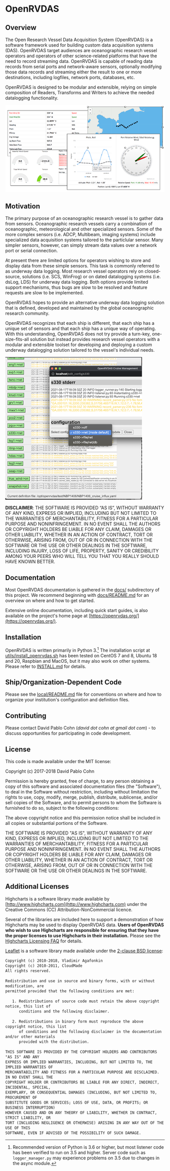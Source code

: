 # OpenRVDAS

## Overview

The Open Research Vessel Data Acquisition System (OpenRVDAS) is a
software framework used for building custom data acquisition systems
(DAS).  OpenRVDAS target audiences are oceanographic research vessel
operators and operators of other science-related platforms that have
the need to record streaming data.  OpenRVDAS is capable of reading
data records from serial ports and network-aware sensors, optionally
modifying those data records and streaming either the result to one or
more destinations, including logfiles, network ports, databases, etc.

OpenRVDAS is designed to be modular and extensible, relying on simple
composition of Readers, Transforms and Writers to achieve the needed
datalogging functionality.

![Sample Display Widgets](docs/images/display_widgets_small.png)

## Motivation

The primary purpose of an oceanographic research vessel is to gather
data from sensors. Oceanographic research vessels carry a combination
of oceanographic, meteorological and other specialized sensors. Some
of the more complex sensors (i.e. ADCP, Multibeam, imaging systems)
include specialized data acquisition systems tailored to the
particlular sensor. Many simpler sensors, however, can simply stream
data values over a network port or serial connection.

At present there are limited options for operators wishing to store
and display data from these simple sensors. This task is commonly
referred to as underway data logging.  Most research vessel operators
rely on closed-source, solutions (i.e. SCS, WinFrog) or on dated
datalogging systems (i.e.  dsLog, LDS) for underway data logging.
Both options provide limited support mechanisms, thus bugs are slow to
be resolved and feature requests are slow to be implemented.

OpenRVDAS hopes to provide an alternative underway data logging 
solution that is defined, developed and maintained by the global
oceanographic research community.

OpenRVDAS recognizes that each ship is different, that each ship has a
unique set of sensors and that each ship has a unique way of
operating.  With this understanding, OpenRVDAS does not try provide a
turn-key, one- size-fits-all solution but instead provides research
vessel operators with a modular and extensible toolset for developing
and deploying a custom underway datalogging solution tailored to the
vessel's individual needs.

![Sample Django Cruise Edit s330](docs/images/sample_cruise_edit_s330_small.png)

**DISCLAIMER**: THE SOFTWARE IS PROVIDED “AS IS”, WITHOUT WARRANTY OF
ANY KIND, EXPRESS OR IMPLIED, INCLUDING BUT NOT LIMITED TO THE
WARRANTIES OF MERCHANTABILITY, FITNESS FOR A PARTICULAR PURPOSE AND
NONINFRINGEMENT. IN NO EVENT SHALL THE AUTHORS OR COPYRIGHT HOLDERS BE
LIABLE FOR ANY CLAIM, DAMAGES OR OTHER LIABILITY, WHETHER IN AN ACTION
OF CONTRACT, TORT OR OTHERWISE, ARISING FROM, OUT OF OR IN CONNECTION
WITH THE SOFTWARE OR THE USE OR OTHER DEALINGS IN THE SOFTWARE,
INCLUDING INJURY, LOSS OF LIFE, PROPERTY, SANITY OR CREDIBILITY AMONG
YOUR PEERS WHO WILL TELL YOU THAT YOU REALLY SHOULD HAVE KNOWN BETTER.

## Documentation

Most OpenRVDAS documentation is gathered in the [docs/](docs/) subdirectory of this project. We recommend beginning with [docs/README.md](docs/README.md) for an overview on where and how to get started.

Extensive online documentation, including quick start guides, is also available on the project's home page at [https://openrvdas.org/](https://openrvdas.org/).

## Installation

OpenRVDAS is written primarily in Python 3.[^1] The installation script at [utils/install_openrvdas.sh](utils/install_openrvdas.sh)
has been tested on CentOS 7 and 8, Ubuntu 18 and 20, Raspbian and MacOS, but it may also work on other systems.
Please refer to [INSTALL.md](./INSTALL.md) for details.

## Ship/Organization-Dependent Code

Please see the [local/README.md](local/README.md) file for conventions on where and how to organize your institution's configuration and definition files.

## Contributing

Please contact David Pablo Cohn (*david dot cohn at gmail dot com*) - to discuss
opportunities for participating in code development.

## License

This code is made available under the MIT license:

Copyright (c) 2017-2018 David Pablo Cohn

Permission is hereby granted, free of charge, to any person obtaining a copy
of this software and associated documentation files (the "Software"), to deal
in the Software without restriction, including without limitation the rights
to use, copy, modify, merge, publish, distribute, sublicense, and/or sell
copies of the Software, and to permit persons to whom the Software is
furnished to do so, subject to the following conditions:

The above copyright notice and this permission notice shall be included in all
copies or substantial portions of the Software.

THE SOFTWARE IS PROVIDED "AS IS", WITHOUT WARRANTY OF ANY KIND, EXPRESS OR
IMPLIED, INCLUDING BUT NOT LIMITED TO THE WARRANTIES OF MERCHANTABILITY,
FITNESS FOR A PARTICULAR PURPOSE AND NONINFRINGEMENT. IN NO EVENT SHALL THE
AUTHORS OR COPYRIGHT HOLDERS BE LIABLE FOR ANY CLAIM, DAMAGES OR OTHER
LIABILITY, WHETHER IN AN ACTION OF CONTRACT, TORT OR OTHERWISE, ARISING FROM,
OUT OF OR IN CONNECTION WITH THE SOFTWARE OR THE USE OR OTHER DEALINGS IN THE
SOFTWARE.

## Additional Licenses

Highcharts is a software library made available by
[http://www.highcharts.com](http://www.highcharts.com) under the
Creative Commons (CC) Attribution-NonCommercial licence.

  Several of the libraries are included here to support a demonstration
  of how Highcharts may be used to display OpenRVDAS data. **Users of
  OpenRVDAS who wish to use Highcharts are responsible for ensuring that
  they have the proper licenses to use Highcharts in their
  installation.** Please see the [Highcharts Licensing
  FAQ](https://shop.highsoft.com/faq/licensing) for details.

[Leaflet](https://leafletjs.com/) is a software library made available under the [2-clause BSD license](https://github.com/Leaflet/Leaflet/blob/master/LICENSE):

  ```
  Copyright (c) 2010-2018, Vladimir Agafonkin
  Copyright (c) 2010-2011, CloudMade
  All rights reserved.
  
  Redistribution and use in source and binary forms, with or without modification, are
  permitted provided that the following conditions are met:
  
     1. Redistributions of source code must retain the above copyright notice, this list of
        conditions and the following disclaimer.
  
     2. Redistributions in binary form must reproduce the above copyright notice, this list
        of conditions and the following disclaimer in the documentation and/or other materials
        provided with the distribution.
  
  THIS SOFTWARE IS PROVIDED BY THE COPYRIGHT HOLDERS AND CONTRIBUTORS "AS IS" AND ANY
  EXPRESS OR IMPLIED WARRANTIES, INCLUDING, BUT NOT LIMITED TO, THE IMPLIED WARRANTIES OF
  MERCHANTABILITY AND FITNESS FOR A PARTICULAR PURPOSE ARE DISCLAIMED. IN NO EVENT SHALL THE
  COPYRIGHT HOLDER OR CONTRIBUTORS BE LIABLE FOR ANY DIRECT, INDIRECT, INCIDENTAL, SPECIAL,
  EXEMPLARY, OR CONSEQUENTIAL DAMAGES (INCLUDING, BUT NOT LIMITED TO, PROCUREMENT OF
  SUBSTITUTE GOODS OR SERVICES; LOSS OF USE, DATA, OR PROFITS; OR BUSINESS INTERRUPTION)
  HOWEVER CAUSED AND ON ANY THEORY OF LIABILITY, WHETHER IN CONTRACT, STRICT LIABILITY, OR
  TORT (INCLUDING NEGLIGENCE OR OTHERWISE) ARISING IN ANY WAY OUT OF THE USE OF THIS
  SOFTWARE, EVEN IF ADVISED OF THE POSSIBILITY OF SUCH DAMAGE.
  ```

[^1]: Recommended version of Python is 3.6 or higher, but most listener code has been verified
to run on 3.5 and higher. Server code such as `logger_manager.py` may experience problems on 
3.5 due to changes in the async module.
